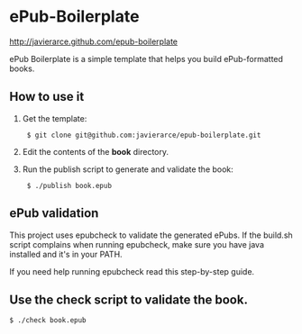 ePub-Boilerplate
================

http://javierarce.github.com/epub-boilerplate

ePub Boilerplate is a simple template that helps you build ePub-formatted books.

## How to use it

1. Get the template:

        $ git clone git@github.com:javierarce/epub-boilerplate.git

2. Edit the contents of the **book** directory.

3. Run the publish script to generate and validate the book:

        $ ./publish book.epub

## ePub validation

This project uses epubcheck to validate the generated ePubs. If the build.sh script complains when running epubcheck, make sure you have java installed and it's in your PATH.

If you need help running epubcheck read this step-by-step guide.

## Use the check script to validate the book.

    $ ./check book.epub
